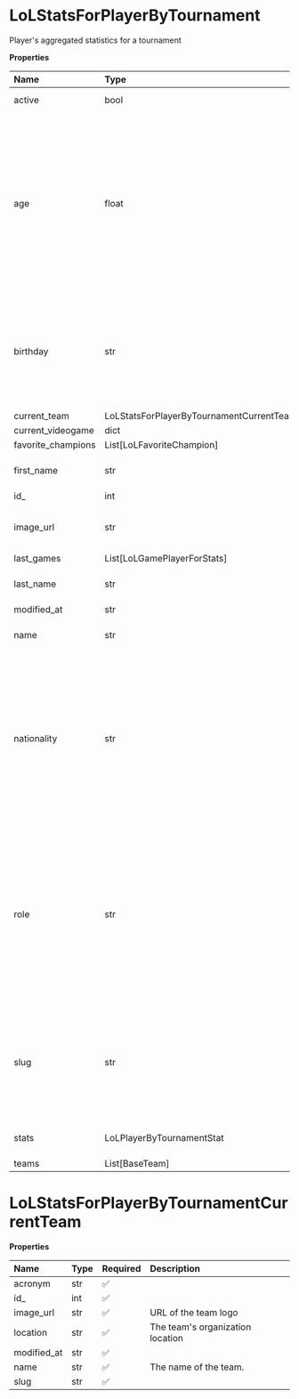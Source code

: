 # LoLStatsForPlayerByTournament

Player's aggregated statistics for a tournament

**Properties**

| Name               | Type                                     | Required | Description                                                                                                                                                                                                                                    |
| :----------------- | :--------------------------------------- | :------- | :--------------------------------------------------------------------------------------------------------------------------------------------------------------------------------------------------------------------------------------------- |
| active             | bool                                     | ✅       | Whether player is active                                                                                                                                                                                                                       |
| age                | float                                    | ✅       | Age of the player, `null` if unknown. When `birthday` is `null`, `age` is an approxiamation. Read more about [players' age](/docs/about-players-age) <br/>**Note**: This field is only present for users running the Historical plan or above. |
| birthday           | str                                      | ✅       | Birth day of the player, `YYYY-MM-DD` format. `null` if unknown. <br/>**Note**: This field is only present for users running the Historical plan or above.                                                                                     |
| current_team       | LoLStatsForPlayerByTournamentCurrentTeam | ✅       |                                                                                                                                                                                                                                                |
| current_videogame  | dict                                     | ✅       |                                                                                                                                                                                                                                                |
| favorite_champions | List[LoLFavoriteChampion]                | ✅       |                                                                                                                                                                                                                                                |
| first_name         | str                                      | ✅       | First name of the player. `null` if unknown                                                                                                                                                                                                    |
| id\_               | int                                      | ✅       | ID of the player                                                                                                                                                                                                                               |
| image_url          | str                                      | ✅       | URL to the photo of the player. `null` if not available.                                                                                                                                                                                       |
| last_games         | List[LoLGamePlayerForStats]              | ✅       |                                                                                                                                                                                                                                                |
| last_name          | str                                      | ✅       | Last name of the player. `null` if unknown                                                                                                                                                                                                     |
| modified_at        | str                                      | ✅       |                                                                                                                                                                                                                                                |
| name               | str                                      | ✅       | Professional name of the player                                                                                                                                                                                                                |
| nationality        | str                                      | ✅       | Country code matching the nationality of the player according to the ISO 3166-1 standard (Alpha-2 code). <br/>In addition to the standard, the `XK` code is used for Kosovo. <br/>`null` if unknown                                            |
| role               | str                                      | ✅       | Role/position of the player. Field value varies depending on the video game.`null` if unknown. <br/>**Note**: role is only available for DotA 2, League of Legends, and Overwatch players. <br/>`null` for other video games.                  |
| slug               | str                                      | ✅       | Unique, human-readable identifier for the player. <br/>`id` and `slug` can be used interchangeably throughout the API.                                                                                                                         |
| stats              | LoLPlayerByTournamentStat                | ✅       | Player's statistics for a tournament                                                                                                                                                                                                           |
| teams              | List[BaseTeam]                           | ✅       |                                                                                                                                                                                                                                                |

# LoLStatsForPlayerByTournamentCurrentTeam

**Properties**

| Name        | Type | Required | Description                      |
| :---------- | :--- | :------- | :------------------------------- |
| acronym     | str  | ✅       |                                  |
| id\_        | int  | ✅       |                                  |
| image_url   | str  | ✅       | URL of the team logo             |
| location    | str  | ✅       | The team's organization location |
| modified_at | str  | ✅       |                                  |
| name        | str  | ✅       | The name of the team.            |
| slug        | str  | ✅       |                                  |
